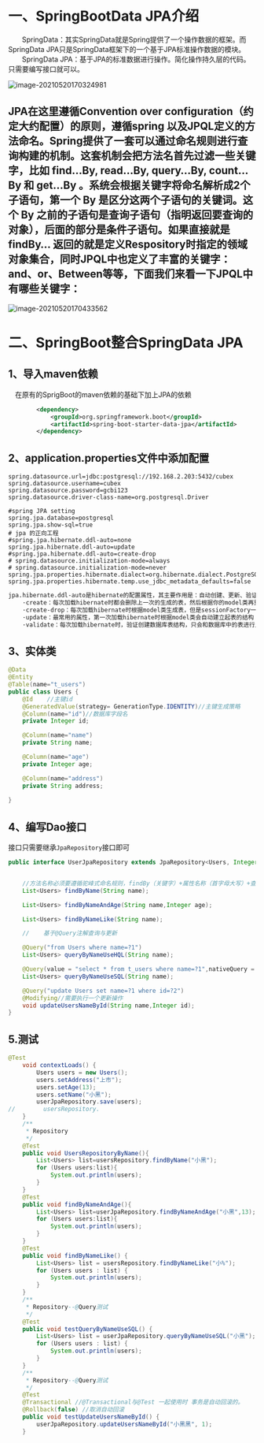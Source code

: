 # 一、SpringBootData JPA介绍

  SpringData：其实SpringData就是Spring提供了一个操作数据的框架。而SpringData JPA只是SpringData框架下的一个基于JPA标准操作数据的模块。
  SpringData JPA：基于JPA的标准数据进行操作。简化操作持久层的代码。只需要编写接口就可以。



![image-20210520170324981](assets/Spring_Data_JPA.assets/image-20210520170324981.png)

JPA在这里遵循Convention over configuration（约定大约配置）的原则，遵循spring 以及JPQL定义的方法命名。Spring提供了一套可以通过命名规则进行查询构建的机制。这套机制会把方法名首先过滤一些关键字，比如 find…By, read…By, query…By, count…By 和 get…By 。系统会根据关键字将命名解析成2个子语句，第一个 By 是区分这两个子语句的关键词。这个 By 之前的子语句是查询子语句（指明返回要查询的对象），后面的部分是条件子语句。如果直接就是 findBy… 返回的就是定义Respository时指定的领域对象集合，同时JPQL中也定义了丰富的关键字：and、or、Between等等，下面我们来看一下JPQL中有哪些关键字：
------------------------------------------------
![image-20210520170433562](assets/Spring_Data_JPA.assets/image-20210520170433562.png)



# 二、SpringBoot整合SpringData JPA

## 1、导入maven依赖

 在原有的SprigBoot的maven依赖的基础下加上JPA的依赖

```xml
        <dependency>
            <groupId>org.springframework.boot</groupId>
            <artifactId>spring-boot-starter-data-jpa</artifactId>
        </dependency>
```

## 2、application.properties文件中添加配置

```properties
spring.datasource.url=jdbc:postgresql://192.168.2.203:5432/cubex
spring.datasource.username=cubex
spring.datasource.password=gcbi123
spring.datasource.driver-class-name=org.postgresql.Driver

#spring JPA setting
spring.jpa.database=postgresql
spring.jpa.show-sql=true
# jpa 的正向工程
#spring.jpa.hibernate.ddl-auto=none
spring.jpa.hibernate.ddl-auto=update
#spring.jpa.hibernate.ddl-auto=create-drop
# spring.datasource.initialization-mode=always
# spring.datasource.initialization-mode=never
spring.jpa.properties.hibernate.dialect=org.hibernate.dialect.PostgreSQL9Dialect
spring.jpa.properties.hibernate.temp.use_jdbc_metadata_defaults=false

```

```xml
jpa.hibernate.ddl-auto是hibernate的配置属性，其主要作用是：自动创建、更新、验证数据库表结构。该参数的几种配置如下：
    ·create：每次加载hibernate时都会删除上一次的生成的表，然后根据你的model类再重新来生成新表，哪怕两次没有任何改变也要这样执行，这就是导致数据库表数据丢失的一个重要原因。
    ·create-drop：每次加载hibernate时根据model类生成表，但是sessionFactory一关闭,表就自动删除。
    ·update：最常用的属性，第一次加载hibernate时根据model类会自动建立起表的结构（前提是先建立好数据库），以后加载hibernate时根据model类自动更新表结构，即使表结构改变了但表中的行仍然存在不会删除以前的行。要注意的是当部署到服务器后，表结构是不会被马上建立起来的，是要等应用第一次运行起来后才会。
    ·validate：每次加载hibernate时，验证创建数据库表结构，只会和数据库中的表进行比较，不会创建新表，但是会插入新值。

```



## 3、实体类

```java
@Data
@Entity
@Table(name="t_users")
public class Users {
    @Id    //主键id
    @GeneratedValue(strategy= GenerationType.IDENTITY)//主键生成策略
    @Column(name="id")//数据库字段名
    private Integer id;

    @Column(name="name")
    private String name;

    @Column(name="age")
    private Integer age;

    @Column(name="address")
    private String address;
    
}
```

## 4、编写Dao接口

接口只需要继承`JpaRepository`接口即可

```java
public interface UserJpaRepository extends JpaRepository<Users, Integer> {


    //方法名称必须要遵循驼峰式命名规则，findBy（关键字）+属性名称（首字母大写）+查询条件（首字母大写）
    List<Users> findByName(String name);

    List<Users> findByNameAndAge(String name,Integer age);

    List<Users> findByNameLike(String name);

    //    基于@Query注解查询与更新

    @Query("from Users where name=?1")
    List<Users> queryByNameUseHQL(String name);

    @Query(value = "select * from t_users where name=?1",nativeQuery = true)
    List<Users> queryByNameUseSQL(String name);

    @Query("update Users set name=?1 where id=?2")
    @Modifying//需要执行一个更新操作
    void updateUsersNameById(String name,Integer id);
}

```

## 5.测试

```java
@Test
    void contextLoads() {
        Users users = new Users();
        users.setAddress("上市");
        users.setAge(13);
        users.setName("小黑");
        userJpaRepository.save(users);
//        usersRepository.
    }
    /**
     * Repository
     */
    @Test
    public void UsersRepositoryByName(){
        List<Users> list=usersRepository.findByName("小黑");
        for (Users users:list){
            System.out.println(users);
        }
    }
    @Test
    public void findByNameAndAge(){
        List<Users> list=userJpaRepository.findByNameAndAge("小黑",13);
        for (Users users:list){
            System.out.println(users);
        }
    }
    @Test
    public void findByNameLike() {
        List<Users> list = usersRepository.findByNameLike("小%");
        for (Users users : list) {
            System.out.println(users);
        }
    }
    /**
     * Repository--@Query测试
     */
    @Test
    public void testQueryByNameUseSQL() {
        List<Users> list = userJpaRepository.queryByNameUseSQL("小黑");
        for (Users users : list) {
            System.out.println(users);
        }
    }
    /**
     * Repository--@Query测试
     */
    @Test
    @Transactional //@Transactional与@Test 一起使用时 事务是自动回滚的。
    @Rollback(false) //取消自动回滚
    public void testUpdateUsersNameById() {
        userJpaRepository.updateUsersNameById("小黑黑", 1);
    }
```

